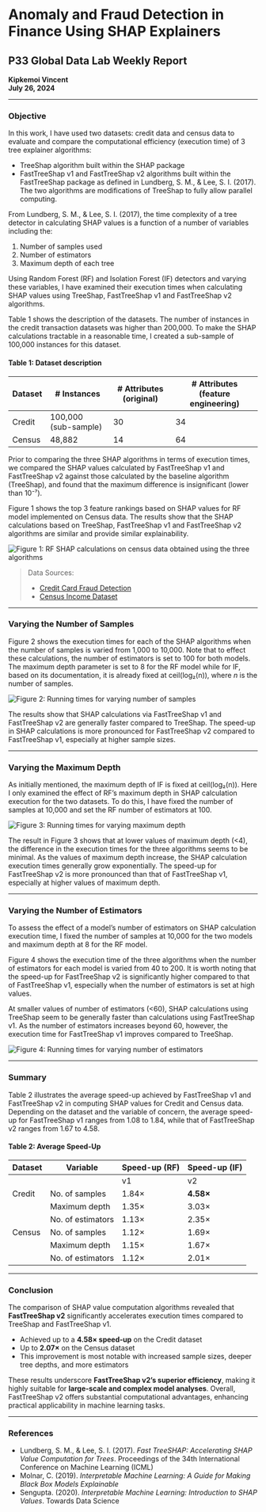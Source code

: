 # Anomaly and Fraud Detection in Finance Using SHAP Explainers

## P33 Global Data Lab Weekly Report  
**Kipkemoi Vincent**  
**July 26, 2024**

---

### Objective

In this work, I have used two datasets: credit data and census data to evaluate and compare the computational efficiency (execution time) of 3 tree explainer algorithms:

- TreeShap algorithm built within the SHAP package  
- FastTreeShap v1 and FastTreeShap v2 algorithms built within the FastTreeShap package as defined in Lundberg, S. M., & Lee, S. I. (2017). The two algorithms are modifications of TreeShap to fully allow parallel computing.

From Lundberg, S. M., & Lee, S. I. (2017), the time complexity of a tree detector in calculating SHAP values is a function of a number of variables including the:

1. Number of samples used  
2. Number of estimators  
3. Maximum depth of each tree

Using Random Forest (RF) and Isolation Forest (IF) detectors and varying these variables, I have examined their execution times when calculating SHAP values using TreeShap, FastTreeShap v1 and FastTreeShap v2 algorithms.

Table 1 shows the description of the datasets. The number of instances in the credit transaction datasets was higher than 200,000. To make the SHAP calculations tractable in a reasonable time, I created a sub-sample of 100,000 instances for this dataset.

#### Table 1: Dataset description

| Dataset | # Instances         | # Attributes (original) | # Attributes (feature engineering) |
|---------|---------------------|--------------------------|-------------------------------------|
| Credit  | 100,000 (sub-sample)| 30                       | 34                                  |
| Census  | 48,882              | 14                       | 64                                  |

Prior to comparing the three SHAP algorithms in terms of execution times, we compared the SHAP values calculated by FastTreeShap v1 and FastTreeShap v2 against those calculated by the baseline algorithm (TreeShap), and found that the maximum difference is insignificant (lower than 10⁻⁷).

Figure 1 shows the top 3 feature rankings based on SHAP values for RF model implemented on Census data. The results show that the SHAP calculations based on TreeShap, FastTreeShap v1 and FastTreeShap v2 algorithms are similar and provide similar explainability.

![Figure 1: RF SHAP calculations on census data obtained using the three algorithms](f1.png)

> Data Sources:  
> - [Credit Card Fraud Detection](https://www.kaggle.com/datasets/mlg-ulb/creditcardfraud)  
> - [Census Income Dataset](https://archive.ics.uci.edu/dataset/20/census+income)

---

### Varying the Number of Samples

Figure 2 shows the execution times for each of the SHAP algorithms when the number of samples is varied from 1,000 to 10,000. Note that to effect these calculations, the number of estimators is set to 100 for both models. The maximum depth parameter is set to 8 for the RF model while for IF, based on its documentation, it is already fixed at ceil(log₂(n)), where *n* is the number of samples.

![Figure 2: Running times for varying number of samples](f2.png)

The results show that SHAP calculations via FastTreeShap v1 and FastTreeShap v2 are generally faster compared to TreeShap. The speed-up in SHAP calculations is more pronounced for FastTreeShap v2 compared to FastTreeShap v1, especially at higher sample sizes.

---

### Varying the Maximum Depth

As initially mentioned, the maximum depth of IF is fixed at ceil(log₂(n)). Here I only examined the effect of RF’s maximum depth in SHAP calculation execution for the two datasets. To do this, I have fixed the number of samples at 10,000 and set the RF number of estimators at 100.

![Figure 3: Running times for varying maximum depth](f3.png)

The result in Figure 3 shows that at lower values of maximum depth (<4), the difference in the execution times for the three algorithms seems to be minimal. As the values of maximum depth increase, the SHAP calculation execution times generally grow exponentially. The speed-up for FastTreeShap v2 is more pronounced than that of FastTreeShap v1, especially at higher values of maximum depth.

---

### Varying the Number of Estimators

To assess the effect of a model’s number of estimators on SHAP calculation execution time, I fixed the number of samples at 10,000 for the two models and maximum depth at 8 for the RF model.

Figure 4 shows the execution time of the three algorithms when the number of estimators for each model is varied from 40 to 200. It is worth noting that the speed-up for FastTreeShap v2 is significantly higher compared to that of FastTreeShap v1, especially when the number of estimators is set at high values.

At smaller values of number of estimators (<60), SHAP calculations using TreeShap seem to be generally faster than calculations using FastTreeShap v1. As the number of estimators increases beyond 60, however, the execution time for FastTreeShap v1 improves compared to TreeShap.

![Figure 4: Running times for varying number of estimators](f4.png)

---

### Summary

Table 2 illustrates the average speed-up achieved by FastTreeShap v1 and FastTreeShap v2 in computing SHAP values for Credit and Census data. Depending on the dataset and the variable of concern, the average speed-up for FastTreeShap v1 ranges from 1.08 to 1.84, while that of FastTreeShap v2 ranges from 1.67 to 4.58.

#### Table 2: Average Speed-Up

| Dataset | Variable         | Speed-up (RF)         | Speed-up (IF)         |
|---------|------------------|------------------------|------------------------|
|         |                  | v1       | v2          | v1       | v2          |
| Credit  | No. of samples   | 1.84×    | **4.58×**   | 1.29×    | 3.15×       |
|         | Maximum depth    | 1.35×    | 3.03×       | –        | –           |
|         | No. of estimators| 1.13×    | 2.35×       | 1.29×    | 3.15×       |
| Census  | No. of samples   | 1.12×    | 1.69×       | 1.16×    | 2.07×       |
|         | Maximum depth    | 1.15×    | 1.67×       | –        | –           |
|         | No. of estimators| 1.12×    | 2.01×       | 1.08×    | 2.03×       |

---

### Conclusion

The comparison of SHAP value computation algorithms revealed that **FastTreeShap v2** significantly accelerates execution times compared to TreeShap and FastTreeShap v1.

- Achieved up to a **4.58× speed-up** on the Credit dataset  
- Up to **2.07×** on the Census dataset  
- This improvement is most notable with increased sample sizes, deeper tree depths, and more estimators

These results underscore **FastTreeShap v2’s superior efficiency**, making it highly suitable for **large-scale and complex model analyses**. Overall, FastTreeShap v2 offers substantial computational advantages, enhancing practical applicability in machine learning tasks.

---

### References

- Lundberg, S. M., & Lee, S. I. (2017). *Fast TreeSHAP: Accelerating SHAP Value Computation for Trees*. Proceedings of the 34th International Conference on Machine Learning (ICML)  
- Molnar, C. (2019). *Interpretable Machine Learning: A Guide for Making Black Box Models Explainable*  
- Sengupta. (2020). *Interpretable Machine Learning: Introduction to SHAP Values*. Towards Data Science

